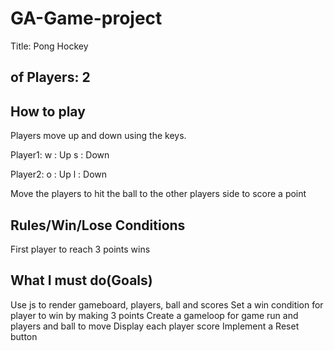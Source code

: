 # GA-Game-project

Title: Pong Hockey

## of Players: 2

## How to play
Players move up and down using the keys.

Player1: w : Up
         s : Down

Player2: o : Up
         l : Down

Move the players to hit the ball to the other players side to score a point
## Rules/Win/Lose Conditions

First player to reach 3 points wins 

## What I must do(Goals)
Use js to render gameboard, players, ball and scores
Set a win condition for player to win by making 3 points
Create a gameloop for game run and players and ball to move
Display each player score
Implement a Reset button




